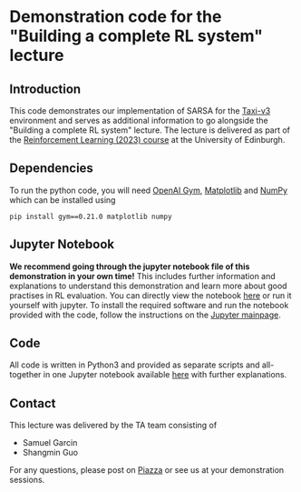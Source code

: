 # Demonstration code for the "Building a complete RL system" lecture

## Introduction
This code demonstrates our implementation of SARSA for the [Taxi-v3](https://www.gymlibrary.dev/environments/toy_text/taxi/) environment and serves as additional information to go alongside the "Building a complete RL system" lecture.
The lecture is delivered as part of the [Reinforcement Learning (2023) course](http://www.drps.ed.ac.uk/22-23/dpt/cxinfr11010.htm) at the University of Edinburgh.

## Dependencies
To run the python code, you will need [OpenAI Gym](https://gym.openai.com), [Matplotlib](https://matplotlib.org/) and [NumPy](https://numpy.org/) which can be installed using

    pip install gym==0.21.0 matplotlib numpy

## Jupyter Notebook
**We recommend going through the jupyter notebook file of this demonstration in your own time!** This includes further information and explanations to understand this demonstration and learn more about good practises in RL evaluation.
You can directly view the notebook [here](https://github.com/uoe-agents/Building-a-Complete-RL-System_Demonstration/blob/master/rl_demo.ipynb) or run it yourself with jupyter. To install the required software and run the notebook provided with the code, follow the instructions on the [Jupyter mainpage](https://jupyter.org/).

## Code
All code is written in Python3 and provided as separate scripts and all-together in one Jupyter notebook available [here](https://github.com/uoe-agents/Building-a-Complete-RL-System_Demonstration/blob/master/rl_demo.ipynb) with further explanations.

## Contact
This lecture was delivered by the TA team consisting of

- Samuel Garcin
- Shangmin Guo

For any questions, please post on [Piazza](https://piazza.com/class/lcuftvg9i510b) or see us at your demonstration sessions.
